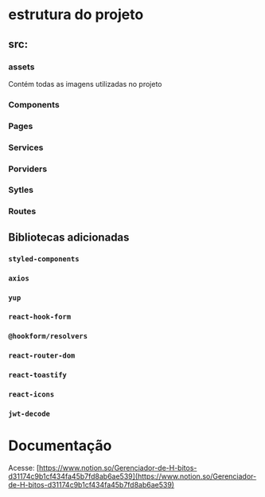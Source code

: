 # estrutura do projeto

## src:

### assets

Contém todas as imagens utilizadas no projeto

### Components

### Pages

### Services

### Porviders

### Sytles

### Routes

## Bibliotecas adicionadas

### `styled-components`

### `axios`

### `yup`

### `react-hook-form`

### `@hookform/resolvers`

### `react-router-dom`

### `react-toastify`

### `react-icons`

### `jwt-decode`

# Documentação

Acesse: [https://www.notion.so/Gerenciador-de-H-bitos-d31174c9b1cf434fa45b7fd8ab6ae539](https://www.notion.so/Gerenciador-de-H-bitos-d31174c9b1cf434fa45b7fd8ab6ae539)
